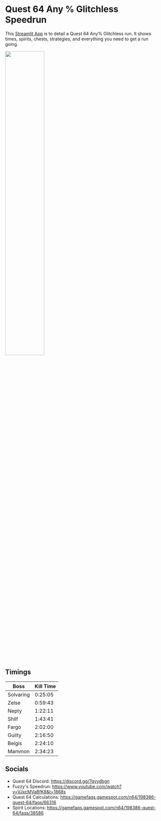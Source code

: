 # Quest 64 Any % Glitchless Speedrun

This [Streamlit App](https://quest64speedrun.streamlit.app) is to detail a Quest 64 Any% Glitchless run. 
It shows times, spirits, chests, strategies, and everything you need to get a run going.

<img src="https://assets-prd.ignimgs.com/2023/03/11/quest64-1678500187713.jpg" width=50% height=50%>

## Timings

| Boss | Kill Time |
| ------------- | ------------- |
| Solvaring | 0:25:05 |
| Zelse | 0:59:43 |
| Nepty | 1:22:11 |
| Shilf | 1:43:41 |
| Fargo | 2:02:00 |
| Guilty | 2:16:50 |
| Beigis | 2:24:10 |
| Mammon | 2:34:23 |

## Socials
- Quest 64 Discord: https://discord.gg/7qvydbgn
- Fuzzy's Speedrun: https://www.youtube.com/watch?v=VJxcMVaBfK8&t=1868s
- Quest 64 Calculations: https://gamefaqs.gamespot.com/n64/198386-quest-64/faqs/66316
- Spirit Locations: https://gamefaqs.gamespot.com/n64/198386-quest-64/faqs/38586
